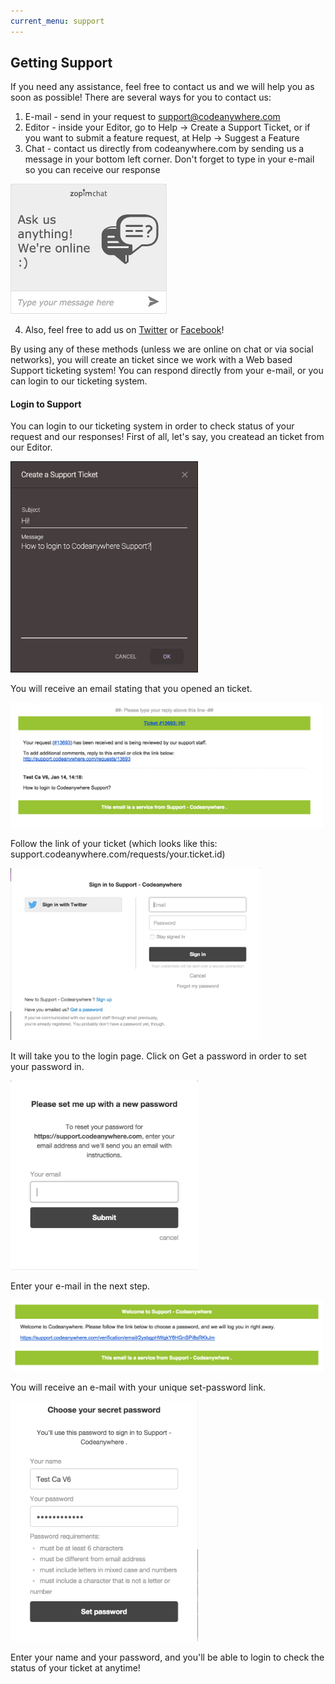 ```yaml
---
current_menu: support
---
```


## Getting Support

If you need any assistance, feel free to contact us and we will help you as soon as possible! 
There are several ways for you to contact us:
  1. E-mail - send in your request to [support@codeanywhere.com](mailto:support@codeanywhere.com)
  2. Editor - inside your Editor, go to Help -> Create a Support Ticket, or if you want to submit a feature request, at Help -> Suggest a Feature
  3. Chat - contact us directly from codeanywhere.com by sending us a message in your bottom left corner. Don't forget to type in your e-mail so you can receive our response
  
  <img src="images/support-chat.png" width="250" height="auto">

  4. Also, feel free to add us on [Twitter](https://twitter.com/Codeanywhere) or [Facebook](https://www.facebook.com/Codeanywhere/)!

  
By using any of these methods (unless we are online on chat or via social networks), you will create an ticket since we work with a Web based Support ticketing system! You can respond directly from your e-mail, or you can login to our ticketing system.

#### Login to Support

You can login to our ticketing system in order to check status of your request and our responses! 
First of all, let's say, you createad an ticket from our Editor.

<img src="images/support1.png" width="300" height="auto">

You will receive an email stating that you opened an ticket.

<img src="images/support2.png" width="500" height="auto">

Follow the link of your ticket (which looks like this: support.codeanywhere.com/requests/your.ticket.id)

<img src="images/support3.png" width="400" height="auto">

It will take you to the login page. Click on Get a password in order to set your password in.

<img src="images/support4.png" width="300" height="auto">

Enter your e-mail in the next step.

<img src="images/support5.png" width="500" height="auto">

You will receive an e-mail with your unique set-password link.

<img src="images/support6.png" width="300" height="auto">

Enter your name and your password, and you'll be able to login to check the status of your ticket at anytime! 